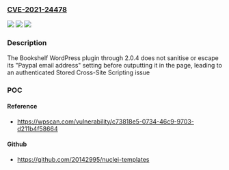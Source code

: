### [CVE-2021-24478](https://cve.mitre.org/cgi-bin/cvename.cgi?name=CVE-2021-24478)
![](https://img.shields.io/static/v1?label=Product&message=Bookshelf&color=blue)
![](https://img.shields.io/static/v1?label=Version&message=2.0.4%20&color=brightgreen)
![](https://img.shields.io/static/v1?label=Vulnerability&message=CWE-79%20Cross-site%20Scripting%20(XSS)&color=brightgreen)

### Description

The Bookshelf WordPress plugin through 2.0.4 does not sanitise or escape its "Paypal email address" setting before outputting it in the page, leading to an authenticated Stored Cross-Site Scripting issue

### POC

#### Reference
- https://wpscan.com/vulnerability/c73818e5-0734-46c9-9703-d211b4f58664

#### Github
- https://github.com/20142995/nuclei-templates

